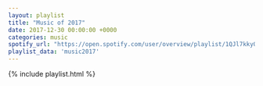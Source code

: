 ```yaml
---
layout: playlist
title: "Music of 2017"
date: 2017-12-30 00:00:00 +0000
categories: music
spotify_url: "https://open.spotify.com/user/overview/playlist/1QJl7kkyOgUOwY2jdhAo9T"
playlist_data: 'music2017'
---
```


{% include playlist.html %}
